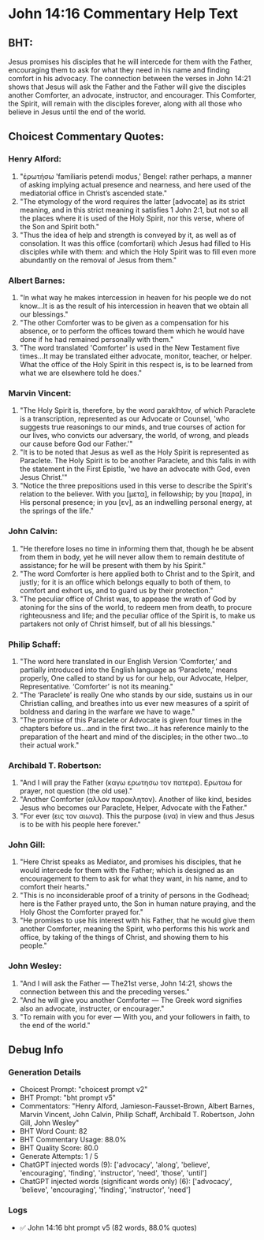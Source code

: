 # John 14:16 Commentary Help Text

## BHT:
Jesus promises his disciples that he will intercede for them with the Father, encouraging them to ask for what they need in his name and finding comfort in his advocacy. The connection between the verses in John 14:21 shows that Jesus will ask the Father and the Father will give the disciples another Comforter, an advocate, instructor, and encourager. This Comforter, the Spirit, will remain with the disciples forever, along with all those who believe in Jesus until the end of the world.

## Choicest Commentary Quotes:
### Henry Alford:
1. "ἐρωτήσω 'familiaris petendi modus,' Bengel: rather perhaps, a manner of asking implying actual presence and nearness, and here used of the mediatorial office in Christ’s ascended state."
2. "The etymology of the word requires the latter [advocate] as its strict meaning, and in this strict meaning it satisfies 1 John 2:1, but not so all the places where it is used of the Holy Spirit, nor this verse, where of the Son and Spirit both."
3. "Thus the idea of help and strength is conveyed by it, as well as of consolation. It was this office (comfortari) which Jesus had filled to His disciples while with them: and which the Holy Spirit was to fill even more abundantly on the removal of Jesus from them."

### Albert Barnes:
1. "In what way he makes intercession in heaven for his people we do not know...It is as the result of his intercession in heaven that we obtain all our blessings." 
2. "The other Comforter was to be given as a compensation for his absence, or to perform the offices toward them which he would have done if he had remained personally with them." 
3. "The word translated 'Comforter' is used in the New Testament five times...It may be translated either advocate, monitor, teacher, or helper. What the office of the Holy Spirit in this respect is, is to be learned from what we are elsewhere told he does."

### Marvin Vincent:
1. "The Holy Spirit is, therefore, by the word paraklhtov, of which Paraclete is a transcription, represented as our Advocate or Counsel, 'who suggests true reasonings to our minds, and true courses of action for our lives, who convicts our adversary, the world, of wrong, and pleads our cause before God our Father.'" 
2. "It is to be noted that Jesus as well as the Holy Spirit is represented as Paraclete. The Holy Spirit is to be another Paraclete, and this falls in with the statement in the First Epistle, 'we have an advocate with God, even Jesus Christ.'"
3. "Notice the three prepositions used in this verse to describe the Spirit's relation to the believer. With you [μετα], in fellowship; by you [παρα], in His personal presence; in you [εν], as an indwelling personal energy, at the springs of the life."

### John Calvin:
1. "He therefore loses no time in informing them that, though he be absent from them in body, yet he will never allow them to remain destitute of assistance; for he will be present with them by his Spirit."
2. "The word Comforter is here applied both to Christ and to the Spirit, and justly; for it is an office which belongs equally to both of them, to comfort and exhort us, and to guard us by their protection."
3. "The peculiar office of Christ was, to appease the wrath of God by atoning for the sins of the world, to redeem men from death, to procure righteousness and life; and the peculiar office of the Spirit is, to make us partakers not only of Christ himself, but of all his blessings."

### Philip Schaff:
1. "The word here translated in our English Version ‘Comforter,’ and partially introduced into the English language as ‘Paraclete,’ means properly, One called to stand by us for our help, our Advocate, Helper, Representative. ‘Comforter’ is not its meaning."
2. "The ‘Paraclete’ is really One who stands by our side, sustains us in our Christian calling, and breathes into us ever new measures of a spirit of boldness and daring in the warfare we have to wage."
3. "The promise of this Paraclete or Advocate is given four times in the chapters before us...and in the first two...it has reference mainly to the preparation of the heart and mind of the disciples; in the other two...to their actual work."

### Archibald T. Robertson:
1. "And I will pray the Father (καγω ερωτησω τον πατερα). Ερωταω for prayer, not question (the old use)."
2. "Another Comforter (αλλον παρακλητον). Another of like kind, besides Jesus who becomes our Paraclete, Helper, Advocate with the Father."
3. "For ever (εις τον αιωνα). This the purpose (ινα) in view and thus Jesus is to be with his people here forever."

### John Gill:
1. "Here Christ speaks as Mediator, and promises his disciples, that he would intercede for them with the Father; which is designed as an encouragement to them to ask for what they want, in his name, and to comfort their hearts."
2. "This is no inconsiderable proof of a trinity of persons in the Godhead; here is the Father prayed unto, the Son in human nature praying, and the Holy Ghost the Comforter prayed for."
3. "He promises to use his interest with his Father, that he would give them another Comforter, meaning the Spirit, who performs this his work and office, by taking of the things of Christ, and showing them to his people."

### John Wesley:
1. "And I will ask the Father — The21st verse, John 14:21, shows the connection between this and the preceding verses."
2. "And he will give you another Comforter — The Greek word signifies also an advocate, instructer, or encourager."
3. "To remain with you for ever — With you, and your followers in faith, to the end of the world."


## Debug Info
### Generation Details
- Choicest Prompt: "choicest prompt v2"
- BHT Prompt: "bht prompt v5"
- Commentators: "Henry Alford, Jamieson-Fausset-Brown, Albert Barnes, Marvin Vincent, John Calvin, Philip Schaff, Archibald T. Robertson, John Gill, John Wesley"
- BHT Word Count: 82
- BHT Commentary Usage: 88.0%
- BHT Quality Score: 80.0
- Generate Attempts: 1 / 5
- ChatGPT injected words (9):
	['advocacy', 'along', 'believe', 'encouraging', 'finding', 'instructor', 'need', 'those', 'until']
- ChatGPT injected words (significant words only) (6):
	['advocacy', 'believe', 'encouraging', 'finding', 'instructor', 'need']

### Logs
- ✅ John 14:16 bht prompt v5 (82 words, 88.0% quotes)